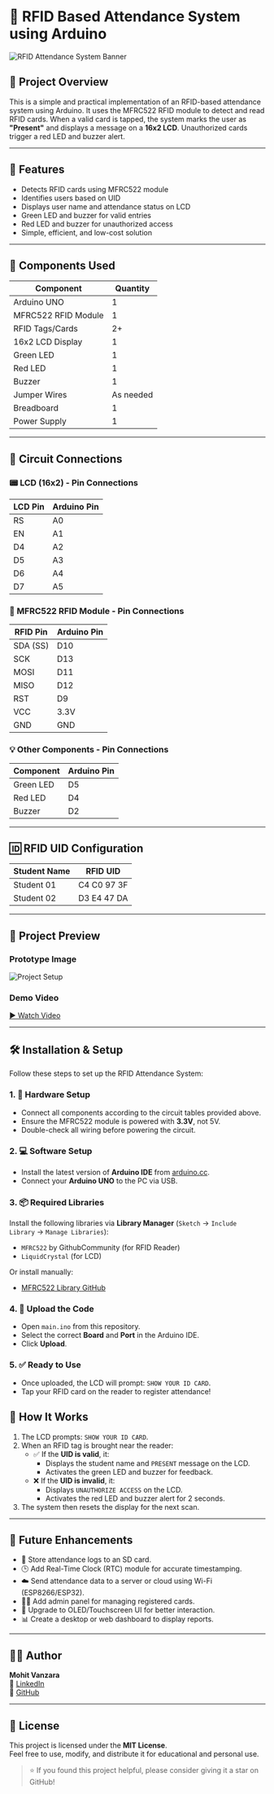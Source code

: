 # 📘 RFID Based Attendance System using Arduino
![RFID Attendance System Banner](https://img.shields.io/badge/Project-Arduino%20RFID-green?style=for-the-badge&logo=arduino)

## 📌 Project Overview

This is a simple and practical implementation of an RFID-based attendance system using Arduino. It uses the MFRC522 RFID module to detect and read RFID cards. When a valid card is tapped, the system marks the user as **"Present"** and displays a message on a **16x2 LCD**. Unauthorized cards trigger a red LED and buzzer alert.

---

## 🔧 Features

- Detects RFID cards using MFRC522 module
- Identifies users based on UID
- Displays user name and attendance status on LCD
- Green LED and buzzer for valid entries
- Red LED and buzzer for unauthorized access
- Simple, efficient, and low-cost solution

---

## 🧰 Components Used

| Component            | Quantity |
|----------------------|----------|
| Arduino UNO          | 1        |
| MFRC522 RFID Module  | 1        |
| RFID Tags/Cards      | 2+       |
| 16x2 LCD Display     | 1        |
| Green LED            | 1        |
| Red LED              | 1        |
| Buzzer               | 1        |
| Jumper Wires         | As needed |
| Breadboard           | 1        |
| Power Supply         | 1        |

---

## 🔌 Circuit Connections

### 📟 LCD (16x2) - Pin Connections

| LCD Pin | Arduino Pin |
|---------|-------------|
| RS      | A0          |
| EN      | A1          |
| D4      | A2          |
| D5      | A3          |
| D6      | A4          |
| D7      | A5          |

### 📡 MFRC522 RFID Module - Pin Connections

| RFID Pin | Arduino Pin |
|----------|-------------|
| SDA (SS) | D10         |
| SCK      | D13         |
| MOSI     | D11         |
| MISO     | D12         |
| RST      | D9          |
| VCC      | 3.3V        |
| GND      | GND         |

### 💡 Other Components - Pin Connections

| Component   | Arduino Pin |
|-------------|-------------|
| Green LED   | D5          |
| Red LED     | D4          |
| Buzzer      | D2          |

---

## 🆔 RFID UID Configuration

| Student Name | RFID UID        |
|--------------|-----------------|
| Student 01   | C4 C0 97 3F     |
| Student 02   | D3 E4 47 DA     |

---

## 📸 Project Preview

### Prototype Image

![Project Setup](./WhatsApp%20Image%202025-04-13%20at%2017.13.45_2249034c.jpg)

### Demo Video

[▶️ Watch Video](./WhatsApp%20Video%202025-04-10%20at%2010.05.04_2318057b.mp4)

---
## 🛠 Installation & Setup

Follow these steps to set up the RFID Attendance System:

### 1. 🔌 Hardware Setup
- Connect all components according to the circuit tables provided above.
- Ensure the MFRC522 module is powered with **3.3V**, not 5V.
- Double-check all wiring before powering the circuit.

### 2. 💻 Software Setup
- Install the latest version of **Arduino IDE** from [arduino.cc](https://www.arduino.cc/en/software).
- Connect your **Arduino UNO** to the PC via USB.

### 3. 📦 Required Libraries
Install the following libraries via **Library Manager** (`Sketch` → `Include Library` → `Manage Libraries`):
- `MFRC522` by GithubCommunity (for RFID Reader)
- `LiquidCrystal` (for LCD)

Or install manually:
- [MFRC522 Library GitHub](https://github.com/miguelbalboa/rfid)

### 4. 🔁 Upload the Code
- Open `main.ino` from this repository.
- Select the correct **Board** and **Port** in the Arduino IDE.
- Click **Upload**.

### 5. ✅ Ready to Use
- Once uploaded, the LCD will prompt: `SHOW YOUR ID CARD`.
- Tap your RFID card on the reader to register attendance!



## 🎯 How It Works

1. The LCD prompts: `SHOW YOUR ID CARD`.
2. When an RFID tag is brought near the reader:
   - ✅ If the **UID is valid**, it:
     - Displays the student name and `PRESENT` message on the LCD.
     - Activates the green LED and buzzer for feedback.
   - ❌ If the **UID is invalid**, it:
     - Displays `UNAUTHORIZE ACCESS` on the LCD.
     - Activates the red LED and buzzer alert for 2 seconds.
3. The system then resets the display for the next scan.

---

## 🚀 Future Enhancements

- 💾 Store attendance logs to an SD card.
- 🕒 Add Real-Time Clock (RTC) module for accurate timestamping.
- ☁️ Send attendance data to a server or cloud using Wi-Fi (ESP8266/ESP32).
- 🧑‍💼 Add admin panel for managing registered cards.
- 📱 Upgrade to OLED/Touchscreen UI for better interaction.
- 📊 Create a desktop or web dashboard to display reports.

---

## 🙋‍♂️ Author

**Mohit Vanzara**  
📌 [LinkedIn](https://www.linkedin.com/in/mohit-vanzara-a998042b9)  
📌 [GitHub](https://github.com/mohitvanzara)

---

## 📄 License

This project is licensed under the **MIT License**.  
Feel free to use, modify, and distribute it for educational and personal use.

> ⭐ If you found this project helpful, please consider giving it a star on GitHub!
